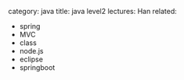 category: java
title: java level2
lectures: Han
related:
- spring
- MVC
- class
- node.js
- eclipse
- springboot
